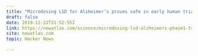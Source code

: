 ```yaml
---
title: "Microdosing LSD for Alzheimer’s proves safe in early human trial"
draft: false
date: 2019-12-22T21:52:55Z
link: https://newatlas.com/science/microdosing-lsd-alzheimers-phase1-trial-results-safety/?utm_medium=RSS&utm_source=hune
site: newatlas.com
topic: Hacker News  

---
```

